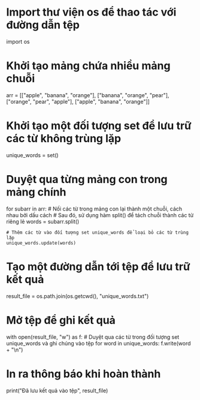# Import thư viện os để thao tác với đường dẫn tệp
import os

# Khởi tạo mảng chứa nhiều mảng chuỗi
arr = [["apple", "banana", "orange"], ["banana", "orange", "pear"], ["orange", "pear", "apple"], ["apple", "banana", "orange"]]

# Khởi tạo một đối tượng set để lưu trữ các từ không trùng lặp
unique_words = set()

# Duyệt qua từng mảng con trong mảng chính
for subarr in arr:
    # Nối các từ trong mảng con lại thành một chuỗi, cách nhau bởi dấu cách
    # Sau đó, sử dụng hàm split() để tách chuỗi thành các từ riêng lẻ
    words = subarr.split()
    
    # Thêm các từ vào đối tượng set unique_words để loại bỏ các từ trùng lặp
    unique_words.update(words)
    
# Tạo một đường dẫn tới tệp để lưu trữ kết quả
result_file = os.path.join(os.getcwd(), "unique_words.txt")

# Mở tệp để ghi kết quả
with open(result_file, "w") as f:
    # Duyệt qua các từ trong đối tượng set unique_words và ghi chúng vào tệp
    for word in unique_words:
        f.write(word + "\n")
        
# In ra thông báo khi hoàn thành
print("Đã lưu kết quả vào tệp", result_file)
